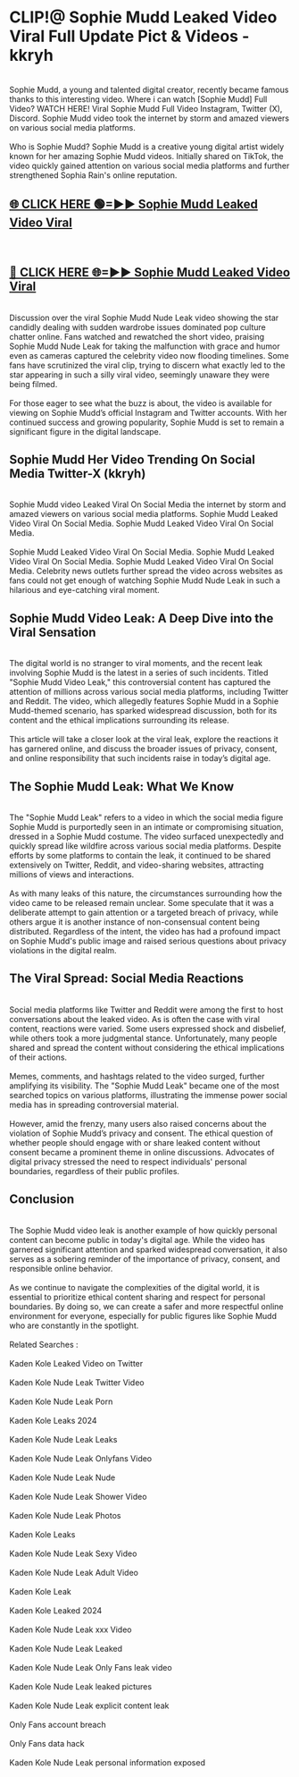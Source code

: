 # CLIP!@ Sophie Mudd Leaked Video Viral Full Update Pict & Videos - kkryh
<br>
Sophie Mudd, a young and talented digital creator, recently became famous thanks to this interesting video. Where i can watch [Sophie Mudd] Full Video? WATCH HERE! Viral Sophie Mudd Full Video Instagram, Twitter (X), Discord. Sophie Mudd video took the internet by storm and amazed viewers on various social media platforms.
<br><br>
Who is Sophie Mudd? Sophie Mudd is a creative young digital artist widely known for her amazing Sophie Mudd videos. Initially shared on TikTok, the video quickly gained attention on various social media platforms and further strengthened Sophia Rain's online reputation.
<br>
<h2><a href="https://bestclip.site?title=Sophie_Mudd">🌐 CLICK HERE 🟢=►► Sophie Mudd Leaked Video Viral</a></h2>
<br>
<h2><a href="https://bestclip.site?title=Sophie_Mudd">🔴 CLICK HERE 🌐=►► Sophie Mudd Leaked Video Viral</a></h2>
<br>
Discussion over the viral Sophie Mudd Nude Leak video showing the star candidly dealing with sudden wardrobe issues dominated pop culture chatter online. Fans watched and rewatched the short video, praising Sophie Mudd Nude Leak for taking the malfunction with grace and humor even as cameras captured the celebrity video now flooding timelines. Some fans have scrutinized the viral clip, trying to discern what exactly led to the star appearing in such a silly viral video, seemingly unaware they were being filmed.
<br><br>
For those eager to see what the buzz is about, the video is available for viewing on Sophie Mudd’s official Instagram and Twitter accounts. With her continued success and growing popularity, Sophie Mudd is set to remain a significant figure in the digital landscape.
<br>
<h2>Sophie Mudd Her Video Trending On Social Media Twitter-X (kkryh)</h2>
<br>
Sophie Mudd video Leaked Viral On Social Media the internet by storm and amazed viewers on various social media platforms. Sophie Mudd Leaked Video Viral On Social Media. Sophie Mudd Leaked Video Viral On Social Media.
<br><br>
Sophie Mudd Leaked Video Viral On Social Media. Sophie Mudd Leaked Video Viral On Social Media. Sophie Mudd Leaked Video Viral On Social Media. Celebrity news outlets further spread the video across websites as fans could not get enough of watching Sophie Mudd Nude Leak in such a hilarious and eye-catching viral moment.
<br>
<h2>Sophie Mudd Video Leak: A Deep Dive into the Viral Sensation</h2>
<br>
The digital world is no stranger to viral moments, and the recent leak involving Sophie Mudd is the latest in a series of such incidents. Titled "Sophie Mudd Video Leak," this controversial content has captured the attention of millions across various social media platforms, including Twitter and Reddit. The video, which allegedly features Sophie Mudd in a Sophie Mudd-themed scenario, has sparked widespread discussion, both for its content and the ethical implications surrounding its release.
<br><br>
This article will take a closer look at the viral leak, explore the reactions it has garnered online, and discuss the broader issues of privacy, consent, and online responsibility that such incidents raise in today’s digital age.
<br>
<h2>The Sophie Mudd Leak: What We Know</h2>
<br>
The "Sophie Mudd Leak" refers to a video in which the social media figure Sophie Mudd is purportedly seen in an intimate or compromising situation, dressed in a Sophie Mudd costume. The video surfaced unexpectedly and quickly spread like wildfire across various social media platforms. Despite efforts by some platforms to contain the leak, it continued to be shared extensively on Twitter, Reddit, and video-sharing websites, attracting millions of views and interactions.
<br><br>
As with many leaks of this nature, the circumstances surrounding how the video came to be released remain unclear. Some speculate that it was a deliberate attempt to gain attention or a targeted breach of privacy, while others argue it is another instance of non-consensual content being distributed. Regardless of the intent, the video has had a profound impact on Sophie Mudd's public image and raised serious questions about privacy violations in the digital realm.
<br>
<h2>The Viral Spread: Social Media Reactions</h2>
<br>
Social media platforms like Twitter and Reddit were among the first to host conversations about the leaked video. As is often the case with viral content, reactions were varied. Some users expressed shock and disbelief, while others took a more judgmental stance. Unfortunately, many people shared and spread the content without considering the ethical implications of their actions.
<br><br>
Memes, comments, and hashtags related to the video surged, further amplifying its visibility. The "Sophie Mudd Leak" became one of the most searched topics on various platforms, illustrating the immense power social media has in spreading controversial material.
<br><br>
However, amid the frenzy, many users also raised concerns about the violation of Sophie Mudd’s privacy and consent. The ethical question of whether people should engage with or share leaked content without consent became a prominent theme in online discussions. Advocates of digital privacy stressed the need to respect individuals' personal boundaries, regardless of their public profiles.
<br>
<h2>Conclusion</h2>
<br>
The Sophie Mudd video leak is another example of how quickly personal content can become public in today's digital age. While the video has garnered significant attention and sparked widespread conversation, it also serves as a sobering reminder of the importance of privacy, consent, and responsible online behavior.
<br><br>
As we continue to navigate the complexities of the digital world, it is essential to prioritize ethical content sharing and respect for personal boundaries. By doing so, we can create a safer and more respectful online environment for everyone, especially for public figures like Sophie Mudd who are constantly in the spotlight.
<br><br>
Related Searches :
<br><br>
Kaden Kole Leaked Video on Twitter
<br><br>
Kaden Kole Nude Leak Twitter Video
<br><br>
Kaden Kole Nude Leak Porn
<br><br>
Kaden Kole Leaks 2024
<br><br>
Kaden Kole Nude Leak Leaks
<br><br>
Kaden Kole Nude Leak Onlyfans Video
<br><br>
Kaden Kole Nude Leak Nude
<br><br>
Kaden Kole Nude Leak Shower Video
<br><br>
Kaden Kole Nude Leak Photos
<br><br>
Kaden Kole Leaks
<br><br>
Kaden Kole Nude Leak Sexy Video
<br><br>
Kaden Kole Nude Leak Adult Video
<br><br>
Kaden Kole Leak
<br><br>
Kaden Kole Leaked 2024
<br><br>
Kaden Kole Nude Leak xxx Video
<br><br>
Kaden Kole Nude Leak Leaked
<br><br>
Kaden Kole Nude Leak Only Fans leak video
<br><br>
Kaden Kole Nude Leak leaked pictures
<br><br>
Kaden Kole Nude Leak explicit content leak
<br><br>
Only Fans account breach
<br><br>
Only Fans data hack
<br><br>
Kaden Kole Nude Leak personal information exposed